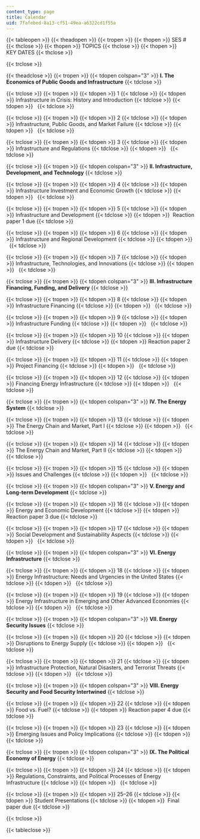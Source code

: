 ```yaml
---
content_type: page
title: Calendar
uid: 7fafebed-8a13-cf51-49ea-a6322cd1f55a
---
```


{{< tableopen >}}
{{< theadopen >}}
{{< tropen >}}
{{< thopen >}}
SES #
{{< thclose >}}
{{< thopen >}}
TOPICS
{{< thclose >}}
{{< thopen >}}
KEY DATES
{{< thclose >}}

{{< trclose >}}

{{< theadclose >}}
{{< tropen >}}
{{< tdopen colspan="3" >}}
**I. The Economics of Public Goods and Infrastructure**
{{< tdclose >}}

{{< trclose >}}
{{< tropen >}}
{{< tdopen >}}
1
{{< tdclose >}}
{{< tdopen >}}
Infrastructure in Crisis: History and Introduction
{{< tdclose >}}
{{< tdopen >}}
 
{{< tdclose >}}

{{< trclose >}}
{{< tropen >}}
{{< tdopen >}}
2
{{< tdclose >}}
{{< tdopen >}}
Infrastructure, Public Goods, and Market Failure
{{< tdclose >}}
{{< tdopen >}}
 
{{< tdclose >}}

{{< trclose >}}
{{< tropen >}}
{{< tdopen >}}
3
{{< tdclose >}}
{{< tdopen >}}
Infrastructure and Regulations
{{< tdclose >}}
{{< tdopen >}}
 
{{< tdclose >}}

{{< trclose >}}
{{< tropen >}}
{{< tdopen colspan="3" >}}
**II. Infrastructure, Development, and Technology**
{{< tdclose >}}

{{< trclose >}}
{{< tropen >}}
{{< tdopen >}}
4
{{< tdclose >}}
{{< tdopen >}}
Infrastructure Investment and Economic Growth
{{< tdclose >}}
{{< tdopen >}}
 
{{< tdclose >}}

{{< trclose >}}
{{< tropen >}}
{{< tdopen >}}
5
{{< tdclose >}}
{{< tdopen >}}
Infrastructure and Development
{{< tdclose >}}
{{< tdopen >}}
 Reaction paper 1 due
{{< tdclose >}}

{{< trclose >}}
{{< tropen >}}
{{< tdopen >}}
6
{{< tdclose >}}
{{< tdopen >}}
Infrastructure and Regional Development
{{< tdclose >}}
{{< tdopen >}}
 
{{< tdclose >}}

{{< trclose >}}
{{< tropen >}}
{{< tdopen >}}
7
{{< tdclose >}}
{{< tdopen >}}
Infrastructure, Technologies, and Innovations
{{< tdclose >}}
{{< tdopen >}}
 
{{< tdclose >}}

{{< trclose >}}
{{< tropen >}}
{{< tdopen colspan="3" >}}
**III. Infrastructure Financing, Funding, and Delivery**
{{< tdclose >}}

{{< trclose >}}
{{< tropen >}}
{{< tdopen >}}
8
{{< tdclose >}}
{{< tdopen >}}
Infrastructure Financing
{{< tdclose >}}
{{< tdopen >}}
 
{{< tdclose >}}

{{< trclose >}}
{{< tropen >}}
{{< tdopen >}}
9
{{< tdclose >}}
{{< tdopen >}}
Infrastructure Funding
{{< tdclose >}}
{{< tdopen >}}
 
{{< tdclose >}}

{{< trclose >}}
{{< tropen >}}
{{< tdopen >}}
10
{{< tdclose >}}
{{< tdopen >}}
Infrastructure Delivery
{{< tdclose >}}
{{< tdopen >}}
Reaction paper 2 due
{{< tdclose >}}

{{< trclose >}}
{{< tropen >}}
{{< tdopen >}}
11
{{< tdclose >}}
{{< tdopen >}}
Project Financing
{{< tdclose >}}
{{< tdopen >}}
 
{{< tdclose >}}

{{< trclose >}}
{{< tropen >}}
{{< tdopen >}}
12
{{< tdclose >}}
{{< tdopen >}}
Financing Energy Infrastructure
{{< tdclose >}}
{{< tdopen >}}
 
{{< tdclose >}}

{{< trclose >}}
{{< tropen >}}
{{< tdopen colspan="3" >}}
**IV. The Energy System**
{{< tdclose >}}

{{< trclose >}}
{{< tropen >}}
{{< tdopen >}}
13
{{< tdclose >}}
{{< tdopen >}}
The Energy Chain and Market, Part I
{{< tdclose >}}
{{< tdopen >}}
 
{{< tdclose >}}

{{< trclose >}}
{{< tropen >}}
{{< tdopen >}}
14
{{< tdclose >}}
{{< tdopen >}}
The Energy Chain and Market, Part II
{{< tdclose >}}
{{< tdopen >}}
 
{{< tdclose >}}

{{< trclose >}}
{{< tropen >}}
{{< tdopen >}}
15
{{< tdclose >}}
{{< tdopen >}}
Issues and Challenges
{{< tdclose >}}
{{< tdopen >}}
 
{{< tdclose >}}

{{< trclose >}}
{{< tropen >}}
{{< tdopen colspan="3" >}}
**V. Energy and Long-term Development**
{{< tdclose >}}

{{< trclose >}}
{{< tropen >}}
{{< tdopen >}}
16
{{< tdclose >}}
{{< tdopen >}}
Energy and Economic Development
{{< tdclose >}}
{{< tdopen >}}
Reaction paper 3 due
{{< tdclose >}}

{{< trclose >}}
{{< tropen >}}
{{< tdopen >}}
17
{{< tdclose >}}
{{< tdopen >}}
Social Development and Sustainability Aspects
{{< tdclose >}}
{{< tdopen >}}
 
{{< tdclose >}}

{{< trclose >}}
{{< tropen >}}
{{< tdopen colspan="3" >}}
**VI. Energy Infrastructure**
{{< tdclose >}}

{{< trclose >}}
{{< tropen >}}
{{< tdopen >}}
18
{{< tdclose >}}
{{< tdopen >}}
Energy Infrastructure: Needs and Urgencies in the United States
{{< tdclose >}}
{{< tdopen >}}
 
{{< tdclose >}}

{{< trclose >}}
{{< tropen >}}
{{< tdopen >}}
19
{{< tdclose >}}
{{< tdopen >}}
Energy Infrastructure in Emerging and Other Advanced Economies
{{< tdclose >}}
{{< tdopen >}}
 
{{< tdclose >}}

{{< trclose >}}
{{< tropen >}}
{{< tdopen colspan="3" >}}
**VII. Energy Security Issues**
{{< tdclose >}}

{{< trclose >}}
{{< tropen >}}
{{< tdopen >}}
20
{{< tdclose >}}
{{< tdopen >}}
Disruptions to Energy Supply
{{< tdclose >}}
{{< tdopen >}}
 
{{< tdclose >}}

{{< trclose >}}
{{< tropen >}}
{{< tdopen >}}
21
{{< tdclose >}}
{{< tdopen >}}
Infrastructure Protection, Natural Disasters, and Terrorist Threats
{{< tdclose >}}
{{< tdopen >}}
 
{{< tdclose >}}

{{< trclose >}}
{{< tropen >}}
{{< tdopen colspan="3" >}}
**VIII. Energy Security and Food Security Intertwined**
{{< tdclose >}}

{{< trclose >}}
{{< tropen >}}
{{< tdopen >}}
22
{{< tdclose >}}
{{< tdopen >}}
Food vs. Fuel?
{{< tdclose >}}
{{< tdopen >}}
Reaction paper 4 due
{{< tdclose >}}

{{< trclose >}}
{{< tropen >}}
{{< tdopen >}}
23
{{< tdclose >}}
{{< tdopen >}}
Emerging Issues and Policy Implications
{{< tdclose >}}
{{< tdopen >}}
 
{{< tdclose >}}

{{< trclose >}}
{{< tropen >}}
{{< tdopen colspan="3" >}}
**IX. The Political Economy of Energy**
{{< tdclose >}}

{{< trclose >}}
{{< tropen >}}
{{< tdopen >}}
24
{{< tdclose >}}
{{< tdopen >}}
Regulations, Constraints, and Political Processes of Energy Infrastructure
{{< tdclose >}}
{{< tdopen >}}
 
{{< tdclose >}}

{{< trclose >}}
{{< tropen >}}
{{< tdopen >}}
25–26
{{< tdclose >}}
{{< tdopen >}}
Student Presentations
{{< tdclose >}}
{{< tdopen >}}
 Final paper due
{{< tdclose >}}

{{< trclose >}}

{{< tableclose >}}